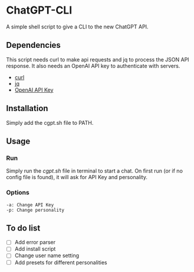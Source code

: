 # ChatGPT-CLI
A simple shell script to give a CLI to the new ChatGPT API.

## Dependencies
This script needs curl to make api requests and jq to process the JSON API response. It also needs an OpenAI API key to authenticate with servers.

* [curl](https://www.curl.se)
* [jq](https://stedolan.github.io/jq/)
* [OpenAI API Key](https://platform.openai.com/account/api-keys)

## Installation
Simply add the cgpt.sh file to PATH.

## Usage

### Run
Simply run the *cgpt.sh* file in terminal to start a chat. On first run (or if no config file is found), it will ask for API Key and personality.

### Options
```
-a: Change API Key
-p: Change personality
```

## To do list
- [ ] Add error parser
- [ ] Add install script
- [ ] Change user name setting
- [ ] Add presets for different personalities
